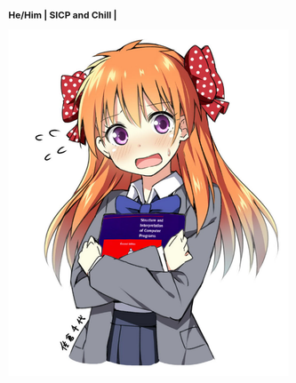 ### 

### He/Him | SICP and Chill | 


<!-- <img src ="https://github.com/Bensatankki/Bensatankki/blob/main/Shima_Rin_Motivated_With_C.png">
-->

<img src ="https://github.com/Bensatankki/Bensatankki/blob/main/Sakura_Chiyo_Flustered_Hugging_SICP.jpg">

<!--
**Bensatankki/Bensatankki** is a ✨ _special_ ✨ repository because its `README.md` (this file) appears on your GitHub profile.

Here are some ideas to get you started:

- 🔭 I’m currently working on ...
- 🌱 I’m currently learning ...
- 👯 I’m looking to collaborate on ...
- 🤔 I’m looking for help with ...
- 💬 Ask me about ...
- 📫 How to reach me: ...
- 😄 Pronouns: ...
- ⚡ Fun fact: ...
-->
